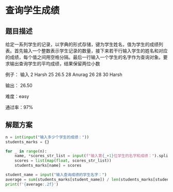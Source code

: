 

# 查询学生成绩


## 题目描述
给定一系列学生的记录，以字典的形式存储，键为学生姓名，值为学生的成绩列表。首先输入一个整数表示学生记录的数量，接下来若干行输入学生的姓名和对应的成绩，每个值之间用空格分隔。最后一行输入一个学生的名字作为查询对象。要求输出查询学生的平均成绩，结果保留两位小数


例子：
输入
2
Harsh 25 26.5 28
Anurag 26 28 30
Harsh

输出：
26.50



难度：easy

通过率：97%


## 解题方案

```python
n = int(input("输入多少个学生的成绩："))
students_marks = {}

for _ in range(n):
    name, *scores_str_list = input(f"输入第{_+1}位学生的名字和成绩：").split()
    scores = list(map(float, scores_str_list))
    students_marks[name] = scores

student_name = input("输入查询成绩的学生名字：")
average = sum(students_marks[student_name]) / len(students_marks[student_name])
print(f'{average:.2f}')
```
